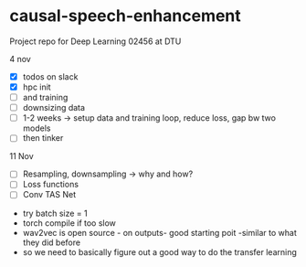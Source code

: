 # causal-speech-enhancement
Project repo for Deep Learning 02456 at DTU

4 nov

- [x] todos on slack
- [x] hpc init
- [ ] and training
- [ ] downsizing data
- [ ] 1-2 weeks -> setup data and training loop, reduce loss, gap bw two models
- [ ] then tinker

11 Nov
- [ ] Resampling, downsampling -> why and how?
- [ ] Loss functions
- [ ] Conv TAS Net
- try batch size = 1
- torch compile if too slow
- wav2vec is open source - on outputs- good starting poit -similar to what they did before
- so we need to basically figure out a good way to do the transfer learning
